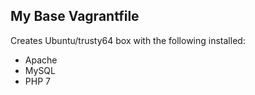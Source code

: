 ## My Base Vagrantfile

Creates Ubuntu/trusty64 box with the following installed:
* Apache
* MySQL
* PHP 7


